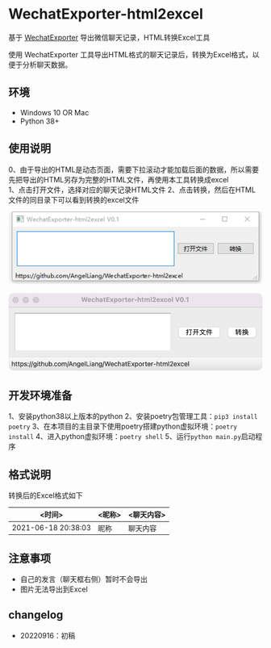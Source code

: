# WechatExporter-html2excel

基于 [WechatExporter](https://github.com/BlueMatthew/WechatExporter) 导出微信聊天记录，HTML转换Excel工具

使用 WechatExporter 工具导出HTML格式的聊天记录后，转换为Excel格式，以便于分析聊天数据。

## 环境

- Windows 10 OR Mac
- Python 38+

## 使用说明

0、由于导出的HTML是动态页面，需要下拉滚动才能加载后面的数据，所以需要先把导出的HTML另存为完整的HTML文件，再使用本工具转换成excel   
1、点击打开文件，选择对应的聊天记录HTML文件
2、点击转换，然后在HTML文件的同目录下可以看到转换的excel文件

![win](images/win.png)

![mac](images/mac.png)


## 开发环境准备

1、安装python38以上版本的python
2、安装poetry包管理工具：`pip3 install poetry`
3、在本项目的主目录下使用poetry搭建python虚拟环境：`poetry install`
4、进入python虚拟环境：`poetry shell`
5、运行`python main.py`启动程序

## 格式说明

转换后的Excel格式如下

| <时间>              | <昵称> | <聊天内容> |
| ------------------- | ------ | ---------- |
| 2021-06-18 20:38:03 | 昵称   | 聊天内容   |

## 注意事项

- 自己的发言（聊天框右侧）暂时不会导出
- 图片无法导出到Excel

## changelog

- 20220916：初稿
